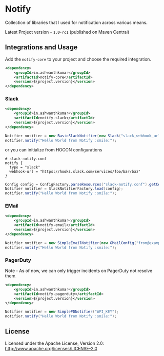 # Notify

Collection of libraries that I used for notification across various means.

Latest Project version - `1.0-rc1` (published on Maven Central)

## Integrations and Usage

Add the `notify-core` to your project and choose the required integration.

```xml
<dependency>
    <groupId>in.ashwanthkumar</groupId>
    <artifactId>notify-core</artifactId>
    <version>${project.version}</version>
</dependency>
```

### Slack
```xml
<dependency>
    <groupId>in.ashwanthkumar</groupId>
    <artifactId>notify-slack</artifactId>
    <version>${project.version}</version>
</dependency>
```

```java
Notifier notifier = new BasicSlackNotifier(new Slack("slack_webhook_url").sendToChannel("general"));
notifier.notify("Hello World from Notify :smile:");
```

or you can initialize from HOCON configurations

```
# slack-notify.conf
notify {
  type = "slack"
  webhook-url = "https://hooks.slack.com/services/foo/bar/baz"
}
```

```java
Config config = ConfigFactory.parseResources("slack-notify.conf").getConfig("notify");
Notifier notifier = SlackNotifierFactory.load(config);
notifier.notify("Hello World from Notify :smile:");
```

### EMail
```xml
<dependency>
    <groupId>in.ashwanthkumar</groupId>
    <artifactId>notify-email</artifactId>
    <version>${project.version}</version>
</dependency>
```

```java
Notifier notifier = new SimpleEmailNotifier(new GMailConfig("from@example.com", "to@example.com", "Email Subject", "username", "password"));
notifier.notify("Hello World from Notify :smile:");
```

### PagerDuty
Note - As of now, we can only trigger incidents on PagerDuty not resolve them.

```xml
<dependency>
    <groupId>in.ashwanthkumar</groupId>
    <artifactId>notify-pagerduty</artifactId>
    <version>${project.version}</version>
</dependency>
```

```java
Notifier notifier = new SimplePDNotifier("API_KEY");
notifier.notify("Hello World from Notify :smile:");
```


## License
Licensed under the Apache License, Version 2.0: http://www.apache.org/licenses/LICENSE-2.0
